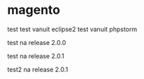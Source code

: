 magento
=======

test
test vanuit eclipse2
test vanuit phpstorm

test na release 2.0.0

test na release 2.0.1

test2 na release 2.0.1